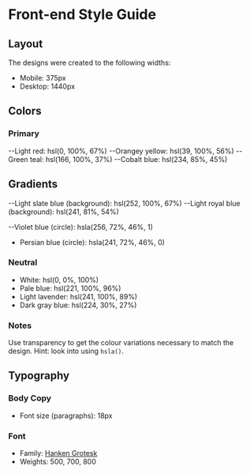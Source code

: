 # Front-end Style Guide

## Layout

The designs were created to the following widths:

- Mobile: 375px
- Desktop: 1440px

## Colors

### Primary

  --Light red: hsl(0, 100%, 67%)
  --Orangey yellow: hsl(39, 100%, 56%)
  --Green teal: hsl(166, 100%, 37%)
  --Cobalt blue: hsl(234, 85%, 45%)

## Gradients

  --Light slate blue (background): hsl(252, 100%, 67%)
  --Light royal blue (background): hsl(241, 81%, 54%)

  --Violet blue (circle): hsla(256, 72%, 46%, 1)
- Persian blue (circle): hsla(241, 72%, 46%, 0)



### Neutral

- White: hsl(0, 0%, 100%)
- Pale blue: hsl(221, 100%, 96%)
- Light lavender: hsl(241, 100%, 89%)
- Dark gray blue: hsl(224, 30%, 27%)

### Notes

Use transparency to get the colour variations necessary to match the design. Hint: look into using `hsla()`.

## Typography

### Body Copy

- Font size (paragraphs): 18px

### Font

- Family: [Hanken Grotesk](https://fonts.google.com/specimen/Hanken+Grotesk)
- Weights: 500, 700, 800

